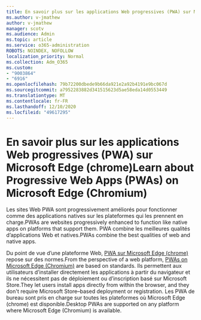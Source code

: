 ```yaml
---
title: En savoir plus sur les applications Web progressives (PWA) sur Microsoft Edge (chrome)
ms.author: v-jmathew
author: v-jmathew
manager: scotv
ms.audience: Admin
ms.topic: article
ms.service: o365-administration
ROBOTS: NOINDEX, NOFOLLOW
localization_priority: Normal
ms.collection: Adm_O365
ms.custom:
- "9003864"
- "6916"
ms.openlocfilehash: 79b72200dbede9b66da921e2a92b4191e9bc067d
ms.sourcegitcommit: a7952283882d341515623d5ae58eda14d0553449
ms.translationtype: MT
ms.contentlocale: fr-FR
ms.lasthandoff: 12/10/2020
ms.locfileid: "49617295"
---
```

# <a name="learn-about-progressive-web-apps-pwas-on-microsoft-edge-chromium"></a><span data-ttu-id="6a8c5-102">En savoir plus sur les applications Web progressives (PWA) sur Microsoft Edge (chrome)</span><span class="sxs-lookup"><span data-stu-id="6a8c5-102">Learn about Progressive Web Apps (PWAs) on Microsoft Edge (Chromium)</span></span>

<span data-ttu-id="6a8c5-103">Les sites Web PWA sont progressivement améliorés pour fonctionner comme des applications natives sur les plateformes qui les prennent en charge.</span><span class="sxs-lookup"><span data-stu-id="6a8c5-103">PWAs are websites progressively enhanced to function like native apps on platforms that support them.</span></span> <span data-ttu-id="6a8c5-104">PWA combine les meilleures qualités d’applications Web et natives.</span><span class="sxs-lookup"><span data-stu-id="6a8c5-104">PWAs combine the best qualities of web and native apps.</span></span>

<span data-ttu-id="6a8c5-105">Du point de vue d’une plateforme Web, [PWA sur Microsoft Edge (chrome)](https://go.microsoft.com/fwlink/?linkid=2135193) repose sur des normes.</span><span class="sxs-lookup"><span data-stu-id="6a8c5-105">From the perspective of a web platform, [PWAs on Microsoft Edge (Chromium)](https://go.microsoft.com/fwlink/?linkid=2135193) are based on standards.</span></span> <span data-ttu-id="6a8c5-106">Ils permettent aux utilisateurs d’installer directement les applications à partir du navigateur et ils ne nécessitent pas de déploiement ou d’inscription basé sur Microsoft Store.</span><span class="sxs-lookup"><span data-stu-id="6a8c5-106">They let users install apps directly from within the browser, and they don't require Microsoft Store–based deployment or registration.</span></span> <span data-ttu-id="6a8c5-107">Les PWA de bureau sont pris en charge sur toutes les plateformes où Microsoft Edge (chrome) est disponible.</span><span class="sxs-lookup"><span data-stu-id="6a8c5-107">Desktop PWAs are supported on any platform where Microsoft Edge (Chromium) is available.</span></span>
